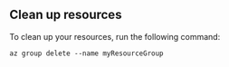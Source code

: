 ## Clean up resources

To clean up your resources, run the following command:

```azurecli-interactive
az group delete --name myResourceGroup
```
